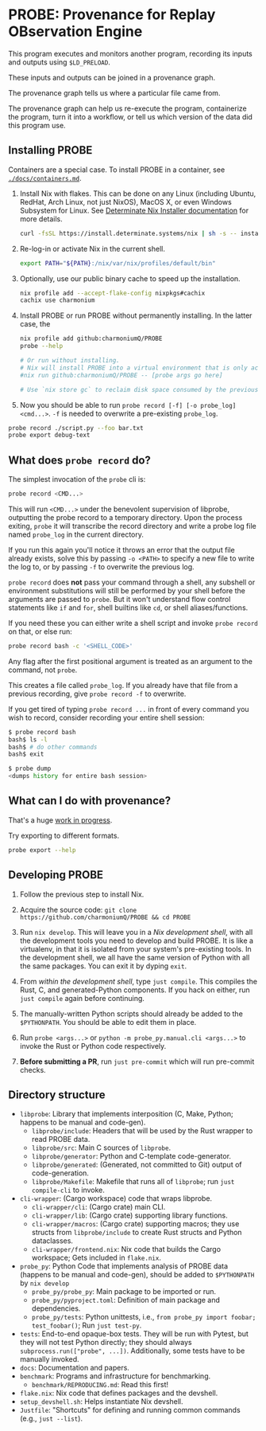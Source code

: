 # PROBE: Provenance for Replay OBservation Engine

This program executes and monitors another program, recording its inputs and outputs using `$LD_PRELOAD`.

These inputs and outputs can be joined in a provenance graph.

The provenance graph tells us where a particular file came from.

The provenance graph can help us re-execute the program, containerize the program, turn it into a workflow, or tell us which version of the data did this program use.

## Installing PROBE

Containers are a special case. To install PROBE in a container, see [`./docs/containers.md`](./docs/containers.md).

1. Install Nix with flakes. This can be done on any Linux (including Ubuntu, RedHat, Arch Linux, not just NixOS), MacOS X, or even Windows Subsystem for Linux. See [Determinate Nix Installer documentation](https://github.com/DeterminateSystems/nix-installer/blob/main/README.md) for more details.

   ```bash
   curl -fsSL https://install.determinate.systems/nix | sh -s -- install
   ```
   
2. Re-log-in or activate Nix in the current shell.

   ```bash
   export PATH="${PATH}:/nix/var/nix/profiles/default/bin"
   ```

3. Optionally, use our public binary cache to speed up the installation.

   ```bash
   nix profile add --accept-flake-config nixpkgs#cachix
   cachix use charmonium
   ```

4. Install PROBE or run PROBE without permanently installing. In the latter case, the

   ```bash
   nix profile add github:charmoniumQ/PROBE
   probe --help
   
   # Or run without installing.
   # Nix will install PROBE into a virtual environment that is only activated in the current shell.
   #nix run github:charmoniumQ/PROBE -- [probe args go here]

   # Use `nix store gc` to reclaim disk space consumed by the previous command's virtual environment.
   ```

5. Now you should be able to run `probe record [-f] [-o probe_log] <cmd...>`. `-f` is needed to overwrite a pre-existing `probe_log`.

  ```bash
  probe record ./script.py --foo bar.txt
  probe export debug-text
  ```

## What does `probe record` do?

The simplest invocation of the `probe` cli is:

```bash
probe record <CMD...>
```

This will run `<CMD...>` under the benevolent supervision of libprobe, outputting the probe record to a temporary directory. Upon the process exiting, `probe` it will transcribe the record directory and write a probe log file named `probe_log` in the current directory.

If you run this again you'll notice it throws an error that the output file already exists, solve this by passing `-o <PATH>` to specify a new file to write the log to, or by passing `-f` to overwrite the previous log.

<!--
This is stuff that normal users don't need to know about. Developers may find it useful:

The transcription process can take some time (but usually no more than a few seconds unless disk IO is exceptionally slow) after the program exits, if you don't want to automatically transcribe the record, you can pass the `-n` flag, this will change the default output path from `probe_log` to `probe_record`, and will output a probe record directory that can be transcribed to a probe log later with the `PROBE transcribe` command, however the probe record format is not stable, users are strongly encouraged to have `PROBE record` automatically transcribe the record directory immediately after the process exits. If you do separate the transcription step from recording, then transcription **must** be done on the same machine with the exact same version of the cli (and other constraints, see the [section on serialization formats](https://github.com/charmoniumQ/PROBE/blob/main/probe_src/probe_frontend/README.md#serialization-formats) for more details).
-->


`probe record` does **not** pass your command through a shell, any subshell or environment substitutions will still be performed by your shell before the arguments are passed to `probe`. But it won't understand flow control statements like `if` and `for`, shell builtins like `cd`, or shell aliases/functions.

If you need these you can either write a shell script and invoke `probe record` on that, or else run:

```bash
probe record bash -c '<SHELL_CODE>'
```

Any flag after the first positional argument is treated as an argument to the command, not `probe`.

This creates a file called `probe_log`. If you already have that file from a previous recording, give `probe record -f` to overwrite.

If you get tired of typing `probe record ...` in front of every command you wish to record, consider recording your entire shell session:

``` bash
$ probe record bash
bash$ ls -l
bash$ # do other commands
bash$ exit

$ probe dump
<dumps history for entire bash session> 
```

## What can I do with provenance?

That's a huge [work in progress](https://github.com/charmoniumQ/PROBE/pulls).

Try exporting to different formats.


``` bash
probe export --help
```

## Developing PROBE

1. Follow the previous step to install Nix.

2. Acquire the source code: `git clone https://github.com/charmoniumQ/PROBE && cd PROBE`

3. Run `nix develop`. This will leave you in a _Nix development shell_, with all the development tools you need to develop and build PROBE. It is like a virtualenv, in that it is isolated from your system's pre-existing tools. In the development shell, we all have the same version of Python with all the same packages. You can exit it by dyping `exit`.

4. From _within the development shell_, type `just compile`. This compiles the Rust, C, and generated-Python components. If you hack on either, run `just compile` again before continuing.

5. The manually-written Python scripts should already be added to the `$PYTHONPATH`. You should be able to edit them in place.

6. Run `probe <args...>` or `python -m probe_py.manual.cli <args...>` to invoke the Rust or Python code respectively.

7. **Before submitting a PR**, run `just pre-commit` which will run pre-commit checks.

## Directory structure

- `libprobe`: Library that implements interposition (C, Make, Python; happens to be manual and code-gen).
  - `libprobe/include`: Headers that will be used by the Rust wrapper to read PROBE data.
  - `libprobe/src`: Main C sources of `libprobe`.
  - `libprobe/generator`: Python and C-template code-generator.
  - `libprobe/generated`: (Generated, not committed to Git) output of code-generation.
  - `libprobe/Makefile`: Makefile that runs all of `libprobe`; run `just compile-cli` to invoke.
- `cli-wrapper`: (Cargo workspace) code that wraps libprobe.
  - `cli-wrapper/cli`: (Cargo crate) main CLI.
  - `cli-wrapper/lib`: (Cargo crate) supporting library functions.
  - `cli-wrapper/macros`: (Cargo crate) supporting macros; they use structs from `libprobe/include` to create Rust structs and Python dataclasses.
  - `cli-wrapper/frontend.nix`: Nix code that builds the Cargo workspace; Gets included in `flake.nix`.
- `probe_py`: Python Code that implements analysis of PROBE data (happens to be manual and code-gen), should be added to `$PYTHONPATH` by `nix develop`
  - `probe_py/probe_py`: Main package to be imported or run.
  - `probe_py/pyproject.toml`: Definition of main package and dependencies.
  - `probe_py/tests`: Python unittests, i.e., `from probe_py import foobar; test_foobar()`; Run `just test-py`.
- `tests`: End-to-end opaque-box tests. They will be run with Pytest, but they will not test Python directly; they should always `subprocess.run(["probe", ...])`. Additionally, some tests have to be manually invoked.
- `docs`: Documentation and papers.
- `benchmark`: Programs and infrastructure for benchmarking.
  - `benchmark/REPRODUCING.md`: Read this first!
- `flake.nix`: Nix code that defines packages and the devshell.
- `setup_devshell.sh`: Helps instantiate Nix devshell.
- `Justfile`: "Shortcuts" for defining and running common commands (e.g., `just --list`).
